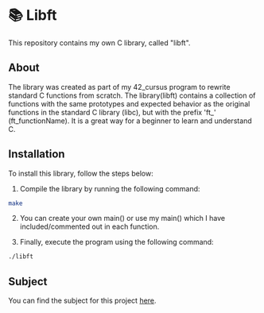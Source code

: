 # 📚 Libft

This repository contains my own C library, called "libft".

## About

The library was created as part of my 42_cursus program to rewrite standard C functions from scratch. The library(libft) contains a collection of functions with the same prototypes and expected behavior as the original functions in the standard C library (libc), but with the prefix 'ft_'  (ft_functionName).
It is a great way for a beginner to learn and understand C.

## Installation

To install this library, follow the steps below:

1. Compile the library by running the following command:
```bash
make
```
2. You can create your own main() or use my main() which I have included/commented out in each function.

3. Finally, execute the program using the following command: 
```bash
./libft
```

## Subject

You can find the subject for this project [here](https://cdn.intra.42.fr/pdf/pdf/73987/en.subject.pdf).
